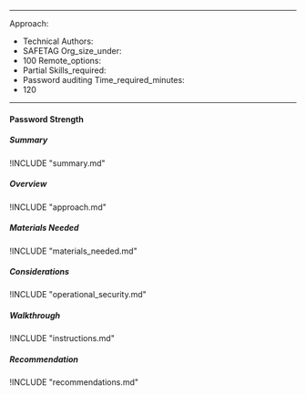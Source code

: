 
---
Approach:
- Technical
Authors:
- SAFETAG
Org_size_under:
- 100
Remote_options:
- Partial
Skills_required:
- Password auditing
Time_required_minutes:
- 120

---


#### Password Strength

##### Summary
!INCLUDE "summary.md"

##### Overview
!INCLUDE "approach.md"

##### Materials Needed
!INCLUDE "materials_needed.md"

##### Considerations
!INCLUDE "operational_security.md"

##### Walkthrough
!INCLUDE "instructions.md"

##### Recommendation
!INCLUDE "recommendations.md"

